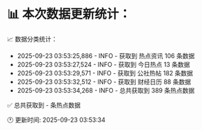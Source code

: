 📊 本次数据更新统计：
==========================

📈 数据分类统计：
- 2025-09-23 03:53:25,886 - INFO - 获取到 热点资讯 106 条数据
- 2025-09-23 03:53:27,524 - INFO - 获取到 今日热点 13 条数据
- 2025-09-23 03:53:29,571 - INFO - 获取到 公社热帖 182 条数据
- 2025-09-23 03:53:32,512 - INFO - 获取到 财经日历 88 条数据
- 2025-09-23 03:53:34,268 - INFO - 总共获取到 389 条热点数据

✅ 总共获取到 - 条热点数据

🕐 更新时间: 2025-09-23 03:53:34
